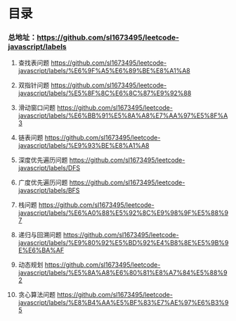 # 目录

### 总地址：https://github.com/sl1673495/leetcode-javascript/labels

1. 查找表问题  https://github.com/sl1673495/leetcode-javascript/labels/%E6%9F%A5%E6%89%BE%E8%A1%A8

2. 双指针问题 https://github.com/sl1673495/leetcode-javascript/labels/%E5%8F%8C%E6%8C%87%E9%92%88

3. 滑动窗口问题 https://github.com/sl1673495/leetcode-javascript/labels/%E6%BB%91%E5%8A%A8%E7%AA%97%E5%8F%A3

4. 链表问题 https://github.com/sl1673495/leetcode-javascript/labels/%E9%93%BE%E8%A1%A8

5. 深度优先遍历问题 https://github.com/sl1673495/leetcode-javascript/labels/DFS

6. 广度优先遍历问题 https://github.com/sl1673495/leetcode-javascript/labels/BFS

7. 栈问题 https://github.com/sl1673495/leetcode-javascript/labels/%E6%A0%88%E5%92%8C%E9%98%9F%E5%88%97

8. 递归与回溯问题 https://github.com/sl1673495/leetcode-javascript/labels/%E9%80%92%E5%BD%92%E4%B8%8E%E5%9B%9E%E6%BA%AF

9. 动态规划 https://github.com/sl1673495/leetcode-javascript/labels/%E5%8A%A8%E6%80%81%E8%A7%84%E5%88%92

10. 贪心算法问题 https://github.com/sl1673495/leetcode-javascript/labels/%E8%B4%AA%E5%BF%83%E7%AE%97%E6%B3%95